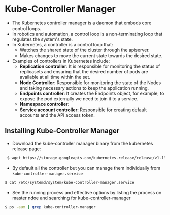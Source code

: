 # Kube-Controller Manager

- The Kubernetes controller manager is a daemon that embeds core control loops.
- In robotics and automation, a control loop is a non-terminating loop that regulates the system's state.
- In Kubernetes, a controller is a control loop that:
  - Watches the shared state of the cluster through the apiserver.
  - Makes changes to move the current state towards the desired state.
- Examples of controllers in Kubernetes include:
  - **Replication controller**: It is responsible for monitoring the status of replicasets and ensuring that the desired number of pods are available at all time within the set.
  - **Node Controller**: Responsible for monitoring the state of the Nodes and taking necessary actions to keep the application running.
  - **Endpoints controller**: It creates the Endpoints object, for example, to expose the pod externally we need to join it to a service.
  - **Namespace controller**: 
  - **Service account controller**: Responsible for creating default accounts and the API access token.

## Installing Kube-Controller Manager 

 - Download the kube-controller manager binary from the kubernetes release page: 

```bash
 $ wget https://storage.googleapis.com/kubernetes-release/release/v1.13.0/bin/linux/amd64/kube-controller-manager
```
- By default all the controller but you can manage them individually from ```kube-controller-manager.service``` 

```bash 
$ cat /etc/systemd/system/kube-controller-manager.service
``` 

- See the running process and effective options by listing the process on master ndoe and searching for kube-controller-manager

```bash 
$ ps -aux | grep kube-controller-manager
```




